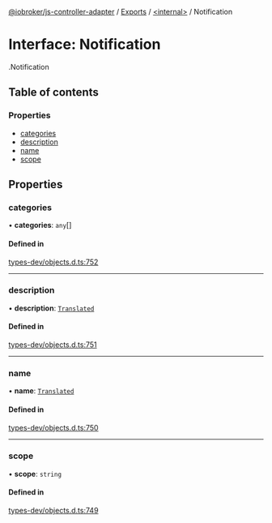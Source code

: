 [@iobroker/js-controller-adapter](../README.md) / [Exports](../modules.md) / [<internal\>](../modules/internal_.md) / Notification

# Interface: Notification

[<internal>](../modules/internal_.md).Notification

## Table of contents

### Properties

- [categories](internal_.Notification.md#categories)
- [description](internal_.Notification.md#description)
- [name](internal_.Notification.md#name)
- [scope](internal_.Notification.md#scope)

## Properties

### categories

• **categories**: `any`[]

#### Defined in

[types-dev/objects.d.ts:752](https://github.com/ioBroker/ioBroker.js-controller/blob/58a732de/packages/types-dev/objects.d.ts#L752)

___

### description

• **description**: [`Translated`](../modules/internal_.md#translated)

#### Defined in

[types-dev/objects.d.ts:751](https://github.com/ioBroker/ioBroker.js-controller/blob/58a732de/packages/types-dev/objects.d.ts#L751)

___

### name

• **name**: [`Translated`](../modules/internal_.md#translated)

#### Defined in

[types-dev/objects.d.ts:750](https://github.com/ioBroker/ioBroker.js-controller/blob/58a732de/packages/types-dev/objects.d.ts#L750)

___

### scope

• **scope**: `string`

#### Defined in

[types-dev/objects.d.ts:749](https://github.com/ioBroker/ioBroker.js-controller/blob/58a732de/packages/types-dev/objects.d.ts#L749)
